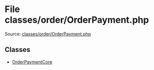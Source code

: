 File classes/order/OrderPayment.php
=========

Source: [classes/order/OrderPayment.php](https://github.com/PrestaShop/PrestaShop/blob/1.5.6.2/classes/order/OrderPayment.php)


Classes
-------

* [OrderPaymentCore](class.OrderPaymentCore.md)

